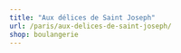 ```yaml
---
title: "Aux délices de Saint Joseph"
url: /paris/aux-delices-de-saint-joseph/
shop: boulangerie
---
```

